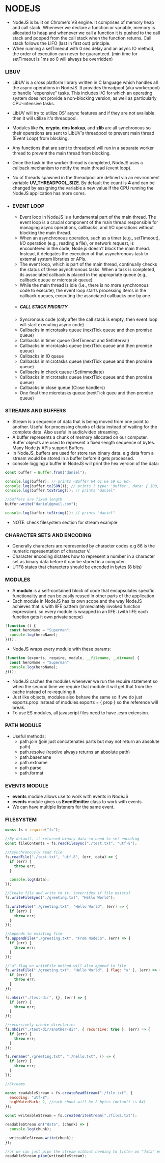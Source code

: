 # NODEJS

- NodeJS is built on Chrome's V8 engine. It comprises of memory heap and call stack. Whenever we declare a function or variable, memory is allocated to heap and whenever we call a function it is pushed to the call stack and popped from the call stack when the function returns. Call stack follows the LIFO (last in first out) principle.
- When running a setTimeout with 0 sec delay and an async IO method, the order of execution can never be guaranteed. (min time for setTimeout is 1ms so 0 will always be overridden)

### LIBUV

- LibUV is a cross platform library written in C language which handles all the async operations in NodeJS. It provides threadpool (aka workerpool) to handle "expensive" tasks. This includes I/O for which an operating system does not provide a non-blocking version, as well as particularly CPU-intensive tasks.
- LibUV will try to utilize OS' async features and if they are not available then it will utilize it's threadpool.
- Modules like **fs**, **crypto**, **dns lookup**, and **zlib** are all synchronous so their operations are sent to LibUV's threadpool to prevent main thread (Event Loop) from blocking.
- Any functions that are sent to threadpool will run in a separate worker thread to prevent the main thread from blocking.
- Once the task in the worker thread is completed, NodeJS uses a callback mechanism to notify the main thread (event loop).
- No of threads spawned in the threadpool are defined via an environment variable **UV_THREADPOOL_SIZE**. By default the count is **4** and can be changed by assigning the variable a new value if the CPU running the NodeJS application has more cores.

- ### EVENT LOOP

  - Event loop in NodeJS is a fundamental part of the main thread. The event loop is a crucial component of the main thread responsible for managing async operations, callbacks, and I/O operations without blocking the main thread.
  - When an asynchronous operation, such as a timer (e.g., setTimeout), I/O operation (e.g., reading a file), or network request, is encountered in the code, Node.js doesn't block the main thread. Instead, it delegates the execution of that asynchronous task to external system libraries or APIs.
  - The event loop, which is part of the main thread, continually checks the status of these asynchronous tasks. When a task is completed, its associated callback is placed in the appropriate queue (e.g., callback queue or microtask queue).
  - While the main thread is idle (i.e., there is no more synchronous code to execute), the event loop starts processing items in the callback queues, executing the associated callbacks one by one.
  - ##### CALL STACK PRIORITY
  - Syncronous code (only after the call stack is empty, then event loop will start executing async code)
  - Callbacks in microtasks queue (nextTick queue and then promise queue)
  - Callbacks in timer queue (SetTimeout and SetInterval)
  - Callbacks in microtasks queue (nextTick queue and then promise queue)
  - Callbacks in IO queue
  - Callbacks in microtasks queue (nextTick queue and then promise queue)
  - Callbacks in check queue (SetImmediate)
  - Callbacks in microtasks queue (nextTick queue and then promise queue)
  - Callbacks in close queue (Close handlers)
  - One final time microtasks queue (nextTick queu and then promise queue)

### STREAMS AND BUFFERS

- Stream is a sequence of data that is being moved from one point to another. Useful for processing chunks of data instead of waiting for the complete data. Also useful in audio/video streaming.
- A buffer represents a chunk of memory allocated on our computer. Buffer objects are used to represent a fixed-length sequence of bytes. Many Node.js APIs support Buffers.
- In NodeJS, buffers are used for store raw binary data. e.g data from a stream would be stored in a buffer before it gets processed.
- console logging a buffer in NodeJS will print the hex version of the data:

```javascript
const buffer = Buffer.from("daniel");

console.log(buffer); // prints <Buffer 64 61 6e 69 65 6c>
console.log(buffer.toJSON()); // prints { type: 'Buffer', data: [ 100, 97, 110, 105, 101, 108 ] }
console.log(buffer.toString()); // prints "daniel"

//buffers are fixed length
buffer.write("daniel@gmail.com");

console.log(buffer.toString()); // prints "daniel"
```

- NOTE: check filesystem section for stream example

### CHARACTER SETS AND ENCODING

- Generally characters are represented by character codes e.g 86 is the numeric representation of character V.
- Character encoding dictates how to represent a number in a character set as binary data before it can be stored in a computer.
- UTF8 states that characters should be encoded in bytes (8 bits)

### MODULES

- A **module** is a self-contained block of code that encapsulates specific functionality and can be easily reused in other parts of the application.
- Each module in NodeJS has its own scope and the way NodeJS achieves that is with IIFE pattern (immediately invoked function expression). so every module is wrapped in an IIFE: (with IIFE each function gets it own private scope)

```javascript
(function () {
  const heroName = "Superman";
  console.log(heroName);
})();
```

- NodeJS wraps every module with these params:

```javascript
(function (exports, require, module, __filename, __dirname) {
  const heroName = "Superman";
  console.log(heroName);
})();
```

- NodeJS caches the modules whenever we run the require statement so when the second time we require that module it will get that from the cache instead of re-requiring it.
- Just like objects, modules also behave the same so if we do just exports.prop instead of modules.exports = { prop } so the reference will break.
- To use ES modules, all javascript files need to have .esm extension.

### PATH MODULE

- Useful methods:
  - path.join (join just concatenates parts but may not return an absolute path)
  - path.resolve (resolve always returns an absolute path)
  - path.basename
  - path.extname
  - path.parse
  - path.format

### EVENTS MODULE

- **events** module allows use to work with events in NodeJS.
- **events** module gives us **EventEmitter** class to work with events.
- We can have multiple listeners for the same event.

### FILESYSTEM

```javascript
const fs = require("fs");

//By default, it returned binary data so need to set encoding
const fileContents = fs.readFileSync("./test.txt", "utf-8");

//Asynchronously read file
fs.readFile("./test.txt", "utf-8", (err, data) => {
  if (err) {
    throw err;
  }

  console.log(data);
});

//Create file and write to it. (overrides if file exists)
fs.writeFileSync("./greeting.txt", "Hello World");

fs.writeFile("./greeting.txt", "Hello World", (err) => {
  if (err) {
    throw err;
  }
});

//Appends to existing file
fs.appendFile("./greeting.txt", "From NodeJS", (err) => {
  if (err) {
    throw err;
  }
});

//"a" flag on writeFile method will also append to file
fs.writeFile("./greeting.txt", "Hello World", { flag: "a" }, (err) => {
  if (err) {
    throw err;
  }
});

fs.mkdir("./test-dir", {}, (err) => {
  if (err) {
    throw err;
  }
});

//recursively create directories
fs.mkdir("./test-dir/another-dir", { recursive: true }, (err) => {
  if (err) {
    throw err;
  }
});

fs.rename("./greeting.txt", "./hello.txt", () => {
  if (err) {
    throw err;
  }
});

//Streams

const readableStream = fs.createReadStream("./file.txt", {
  encoding: "utf-8",
  highWaterMark: 2, //each chunk will be 2 bytes (default is 64)
});

const writeableStream = fs.createWriteStream("./file2.txt");

readableStream.on("data", (chunk) => {
  console.log(chunk);

  writeableStream.write(chunk);
});

//or we can just pipe the stream without needing to listen on "data" event
readableStream.pipe(writeableStream);
```
